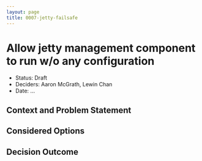 ```yaml
---
layout: page
title: 0007-jetty-failsafe
---
```

# Allow jetty management component to run w/o any configuration

* Status: Draft
* Deciders: Aaron McGrath, Lewin Chan
* Date: ...

## Context and Problem Statement

## Considered Options

## Decision Outcome
